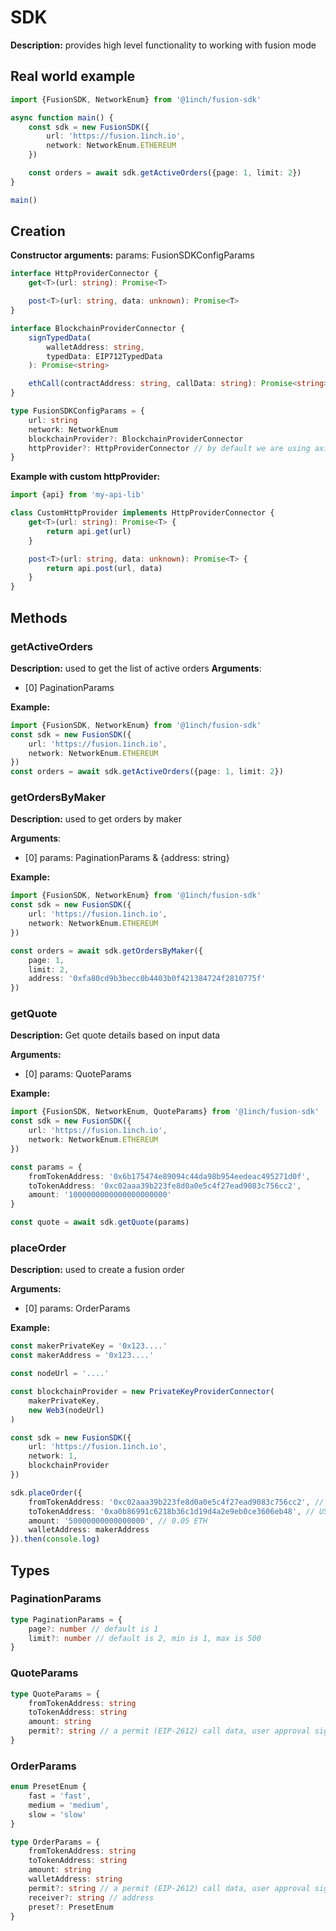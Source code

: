 # SDK

**Description:** provides high level functionality to working with fusion mode

## Real world example

```typescript
import {FusionSDK, NetworkEnum} from '@1inch/fusion-sdk'

async function main() {
    const sdk = new FusionSDK({
        url: 'https://fusion.1inch.io',
        network: NetworkEnum.ETHEREUM
    })

    const orders = await sdk.getActiveOrders({page: 1, limit: 2})
}

main()
```

## Creation

**Constructor arguments:** params: FusionSDKConfigParams

```typescript
interface HttpProviderConnector {
    get<T>(url: string): Promise<T>

    post<T>(url: string, data: unknown): Promise<T>
}

interface BlockchainProviderConnector {
    signTypedData(
        walletAddress: string,
        typedData: EIP712TypedData
    ): Promise<string>

    ethCall(contractAddress: string, callData: string): Promise<string>
}

type FusionSDKConfigParams = {
    url: string
    network: NetworkEnum
    blockchainProvider?: BlockchainProviderConnector
    httpProvider?: HttpProviderConnector // by default we are using axios
}
```

**Example with custom httpProvider:**

```typescript
import {api} from 'my-api-lib'

class CustomHttpProvider implements HttpProviderConnector {
    get<T>(url: string): Promise<T> {
        return api.get(url)
    }

    post<T>(url: string, data: unknown): Promise<T> {
        return api.post(url, data)
    }
}
```

## Methods

### getActiveOrders

**Description:** used to get the list of active orders
**Arguments**:

-   [0] PaginationParams

**Example:**

```typescript
import {FusionSDK, NetworkEnum} from '@1inch/fusion-sdk'
const sdk = new FusionSDK({
    url: 'https://fusion.1inch.io',
    network: NetworkEnum.ETHEREUM
})
const orders = await sdk.getActiveOrders({page: 1, limit: 2})
```

### getOrdersByMaker

**Description:** used to get orders by maker

**Arguments**:

-   [0] params: PaginationParams & {address: string}

**Example:**

```typescript
import {FusionSDK, NetworkEnum} from '@1inch/fusion-sdk'
const sdk = new FusionSDK({
    url: 'https://fusion.1inch.io',
    network: NetworkEnum.ETHEREUM
})

const orders = await sdk.getOrdersByMaker({
    page: 1,
    limit: 2,
    address: '0xfa80cd9b3becc0b4403b0f421384724f2810775f'
})
```

### getQuote

**Description:** Get quote details based on input data

**Arguments:**

-   [0] params: QuoteParams

**Example:**

```typescript
import {FusionSDK, NetworkEnum, QuoteParams} from '@1inch/fusion-sdk'
const sdk = new FusionSDK({
    url: 'https://fusion.1inch.io',
    network: NetworkEnum.ETHEREUM
})

const params = {
    fromTokenAddress: '0x6b175474e89094c44da98b954eedeac495271d0f',
    toTokenAddress: '0xc02aaa39b223fe8d0a0e5c4f27ead9083c756cc2',
    amount: '1000000000000000000000'
}

const quote = await sdk.getQuote(params)
```

### placeOrder

**Description:** used to create a fusion order

**Arguments:**

-   [0] params: OrderParams

**Example:**

```typescript
const makerPrivateKey = '0x123....'
const makerAddress = '0x123....'

const nodeUrl = '....'

const blockchainProvider = new PrivateKeyProviderConnector(
    makerPrivateKey,
    new Web3(nodeUrl)
)

const sdk = new FusionSDK({
    url: 'https://fusion.1inch.io',
    network: 1,
    blockchainProvider
})

sdk.placeOrder({
    fromTokenAddress: '0xc02aaa39b223fe8d0a0e5c4f27ead9083c756cc2', // WETH
    toTokenAddress: '0xa0b86991c6218b36c1d19d4a2e9eb0ce3606eb48', // USDC
    amount: '50000000000000000', // 0.05 ETH
    walletAddress: makerAddress
}).then(console.log)
```

## Types

### PaginationParams

```typescript
type PaginationParams = {
    page?: number // default is 1
    limit?: number // default is 2, min is 1, max is 500
}
```

### QuoteParams

```typescript
type QuoteParams = {
    fromTokenAddress: string
    toTokenAddress: string
    amount: string
    permit?: string // a permit (EIP-2612) call data, user approval sign
}
```

### OrderParams

```typescript
enum PresetEnum {
    fast = 'fast',
    medium = 'medium',
    slow = 'slow'
}

type OrderParams = {
    fromTokenAddress: string
    toTokenAddress: string
    amount: string
    walletAddress: string
    permit?: string // a permit (EIP-2612) call data, user approval sign
    receiver?: string // address
    preset?: PresetEnum
}
```
